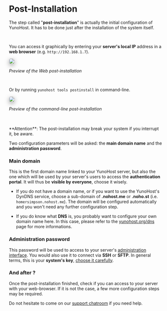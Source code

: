 # Post-Installation

The step called "**post-installation**" is actually the initial configuration of YunoHost. It has to be done just after the installation of the system itself.

<br>

You can access it graphically by entering your **server's local IP** address in a **web browser** (e.g. `http://192.168.1.7`).

<img style="max-width:100%;border-radius: 5px;border: 1px solid rgba(0,0,0,0.15);box-shadow: 0 5px 15px rgba(0,0,0,0.35);" src="https://yunohost.org/images/postinstall.png">

*<p class="text-muted">Preview of the Web post-installation</p>*

<br>

Or by running `yunohost tools postinstall` in command-line.

<img style="max-width:100%;border-radius: 5px;border: 1px solid rgba(0,0,0,0.15);box-shadow: 0 5px 15px rgba(0,0,0,0.35);" src="https://yunohost.org/images/postinstall_cli.png">

*<p class="text-muted">Preview of the command-line post-installation</p>*

<br>
<br>

<div class="alert alert-warning">
**Attention**: The post-installation may break your system if you interrupt it, be aware.
</div>

Two configuration parameters will be asked: the **main domain name** and the **administration password**.

### Main domain

This is the first domain name linked to your YunoHost server, but also the one which will be used by your server's users to access the **authentication portal**. It will thus be **visible by everyone**, choose it wisely.

* If you do not have a domain name, or if you want to use the YunoHost's DynDNS service, choose a sub-domain of **.nohost.me** or **.noho.st** (i.e. `homersimpson.nohost.me`). The domain will be configured automatically and you won't need any further configuration step.

* If you do know what **DNS** is, you probably want to configure your own domain name here. In this case, please refer to the [yunohost.org/dns](/dns) page for more informations.

### Administration password

This password will be used to access to your server's [administration interface](/admin). You would also use it to connect via **SSH** or **SFTP**. In general terms, this is your **system's key**, [choose it carefully](http://www.wikihow.com/Choose-a-Secure-Password).

### And after ?

Once the post-installation finished, check if you can access to your server with your web-browser. If it is not the case, a few more configuration steps may be required.

Do not hesitate to come on our [support chatroom](/support) if you need help.